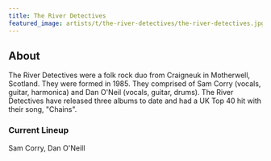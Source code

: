```yaml
---
title: The River Detectives
featured_image: artists/t/the-river-detectives/the-river-detectives.jpg
---
```

## About

The River Detectives were a folk rock duo from Craigneuk in Motherwell, Scotland. They were formed in 1985. They comprised of Sam Corry (vocals, guitar, harmonica) and Dan O'Neil (vocals, guitar, drums). The River Detectives have released three albums to date and had a UK Top 40 hit with their song, "Chains".

### Current Lineup

Sam Corry, Dan O'Neill

